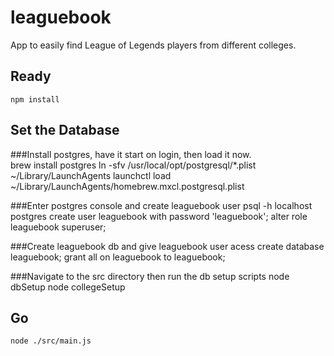 leaguebook
==========

App to easily find League of Legends players from different colleges.

## Ready
    npm install

## Set the Database

###Install postgres, have it start on login, then load it now.    
    brew install postgres
    ln -sfv /usr/local/opt/postgresql/*.plist ~/Library/LaunchAgents
    launchctl load ~/Library/LaunchAgents/homebrew.mxcl.postgresql.plist

###Enter postgres console and create leaguebook user
    psql -h localhost postgres
    create user leaguebook with password 'leaguebook';
    alter role leaguebook superuser;

###Create leaguebook db and give leaguebook user acess
    create database leaguebook;
    grant all on leaguebook to leaguebook;

###Navigate to the src directory then run the db setup scripts
    node dbSetup
    node collegeSetup

## Go
    node ./src/main.js
